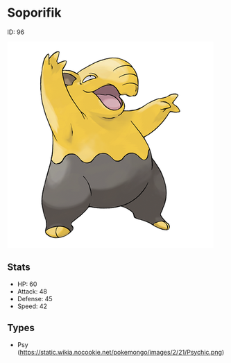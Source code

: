 # Soporifik


ID: 96

![](https://raw.githubusercontent.com/PokeAPI/sprites/master/sprites/pokemon/other/official-artwork/96.png "Soporifik")

## Stats


 - HP: 60
 - Attack: 48
 - Defense: 45
 - Speed: 42

## Types


 - Psy (https://static.wikia.nocookie.net/pokemongo/images/2/21/Psychic.png)
